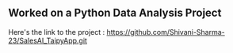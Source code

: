 ## Worked on a Python Data Analysis Project
Here's the link to the project : https://github.com/Shivani-Sharma-23/SalesAI_TaipyApp.git
